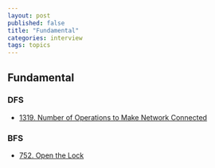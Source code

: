 ```yaml
---
layout: post
published: false
title: "Fundamental"
categories: interview
tags: topics 
---
```


## Fundamental

### DFS

- [1319. Number of Operations to Make Network Connected](/interview/2023/05/21/number-of-operations-to-make-network-connected/)

### BFS

- [752. Open the Lock](/interview/2023/05/21/open-the-lock/)